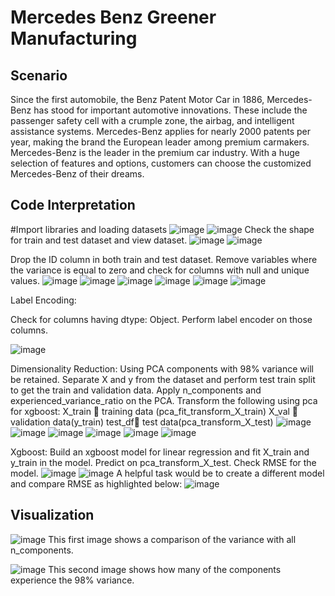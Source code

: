 # Mercedes Benz Greener Manufacturing

## Scenario
Since the first automobile, the Benz Patent Motor Car in 1886, Mercedes-Benz has stood for important automotive innovations. These include the passenger safety cell with a crumple zone, the airbag, and intelligent assistance systems. Mercedes-Benz applies for nearly 2000 patents per year, making the brand the European leader among premium carmakers. Mercedes-Benz is the leader in the premium car industry. With a huge selection of features and options, customers can choose the customized Mercedes-Benz of their dreams.

## Code Interpretation

#Import libraries and loading datasets
![image](https://github.com/caand4/Mercedes--Benz-Greener-Manufacturing/assets/80293132/ca3c54d9-66b4-44a1-bd86-c0a9f52c32fd)
![image](https://github.com/caand4/Mercedes--Benz-Greener-Manufacturing/assets/80293132/a531f965-dba1-4c6c-a9ad-bcbedba9e2b6)
Check the shape for train and test dataset and view dataset.
![image](https://github.com/caand4/Mercedes--Benz-Greener-Manufacturing/assets/80293132/609c8128-f126-4edd-a661-50de75dd9082)
![image](https://github.com/caand4/Mercedes--Benz-Greener-Manufacturing/assets/80293132/3693cd5a-0a1b-48c6-9efc-58482b72823c)

Drop the ID column in both train and test dataset. Remove variables where the variance is equal to zero and check for columns with null and unique values.
![image](https://github.com/caand4/Mercedes--Benz-Greener-Manufacturing/assets/80293132/f9de567f-32b4-4602-9baa-8d8bb011bac4)
![image](https://github.com/caand4/Mercedes--Benz-Greener-Manufacturing/assets/80293132/7d3e59f9-e5ea-41ae-8566-c58d7b0d809c)
![image](https://github.com/caand4/Mercedes--Benz-Greener-Manufacturing/assets/80293132/bf033ae3-69f9-4294-80da-6119cd44b42c)
![image](https://github.com/caand4/Mercedes--Benz-Greener-Manufacturing/assets/80293132/5268137d-da61-4f71-88d0-0d44889592da)
![image](https://github.com/caand4/Mercedes--Benz-Greener-Manufacturing/assets/80293132/91502add-123e-4523-9ee0-2441cff4ccb7)
![image](https://github.com/caand4/Mercedes--Benz-Greener-Manufacturing/assets/80293132/3a5c271e-25d7-4d08-8127-9b77b8bacc36)

Label Encoding:

Check for columns having dtype: Object. Perform label encoder on those columns.

![image](https://github.com/caand4/Mercedes--Benz-Greener-Manufacturing/assets/80293132/1ff41cf8-b7c2-4ad4-bd1c-bb33955e9660)

Dimensionality Reduction:
Using PCA components with 98% variance will be retained. Separate X and y from the dataset and perform test train split to get the train and validation data. Apply n_components and experienced_variance_ratio on the PCA. Transform the following using pca for xgboost:
	X_train  training data (pca_fit_transform_X_train)
X_val  validation data(y_train)
test_df test data(pca_transform_X_test)
![image](https://github.com/caand4/Mercedes--Benz-Greener-Manufacturing/assets/80293132/445ab4fd-d3bf-4e8c-bb80-11eb16fdb485)
![image](https://github.com/caand4/Mercedes--Benz-Greener-Manufacturing/assets/80293132/04ae3271-03fa-46db-bb44-62cace9857af)
![image](https://github.com/caand4/Mercedes--Benz-Greener-Manufacturing/assets/80293132/f4b00ddf-d118-46d8-8445-cae86fc0ef3b)
![image](https://github.com/caand4/Mercedes--Benz-Greener-Manufacturing/assets/80293132/aeaa05ea-e5af-4ccd-887a-d19492ed4ca2)
![image](https://github.com/caand4/Mercedes--Benz-Greener-Manufacturing/assets/80293132/2db14c91-ca5e-4f71-8ac4-f63270e00583)
![image](https://github.com/caand4/Mercedes--Benz-Greener-Manufacturing/assets/80293132/56ea9952-0e66-4c0f-ae55-3b62365ce8d1)

Xgboost:
Build an xgboost model for linear regression and fit X_train and y_train in the model. Predict on pca_transform_X_test. Check RMSE for the model.
![image](https://github.com/caand4/Mercedes--Benz-Greener-Manufacturing/assets/80293132/579c85f9-8841-455e-8bdd-d303faa1a0fc)
![image](https://github.com/caand4/Mercedes--Benz-Greener-Manufacturing/assets/80293132/e2f25747-a324-4945-ab3b-a6d45ab4ae42)
A helpful task would be to create a different model and compare RMSE as highlighted below:
![image](https://github.com/caand4/Mercedes--Benz-Greener-Manufacturing/assets/80293132/5059e5d1-6487-4999-abbd-96d68da5ca36)
























## Visualization
![image](https://github.com/caand4/Mercedes--Benz-Greener-Manufacturing/assets/80293132/514fd115-5f8e-4c3e-b3b9-b2ed8bb8f181)
This first image shows a comparison of the variance with all n_components.

![image](https://github.com/caand4/Mercedes--Benz-Greener-Manufacturing/assets/80293132/322697f7-d60c-4871-b66d-78c3d378b65f)
This second image shows how many of the components experience the 98% variance.




